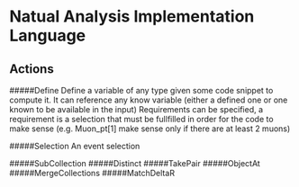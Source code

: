 # Natual Analysis Implementation Language

## Actions

#####Define
Define a variable of any type given some code snippet to compute it. It can reference any know variable (either a defined one or one known to be available in the input)
Requirements can be specified, a requirement is a selection that must be fullfilled in order for the code to make sense (e.g. Muon_pt[1] make sense only if there are at least 2 muons)

#####Selection
An event selection

#####SubCollection
#####Distinct
#####TakePair
#####ObjectAt
#####MergeCollections
#####MatchDeltaR




